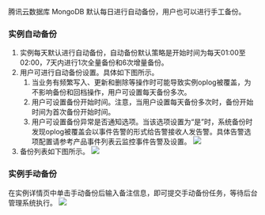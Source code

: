 腾讯云数据库 MongoDB 默认每日进行自动备份，用户也可以进行手工备份。

### 实例自动备份

1. 实例每天默认进行自动备份，自动备份默认策略是开始时间为每天01:00至02:00，7天内进行1次全量备份和6次增量备份。
2. 用户可进行自动备份设置。具体如下图所示。
	1. 当业务有频繁写入、更新和删除等操作时可能导致实例oplog被覆盖，为不影响备份和回档操作，用户可设置每天备份多次。
	2. 用户可设置备份开始时间。注意，当用户设置每天备份多次时，备份开始时间为首次备份开始时间。
	3. 用户可设置备份异常是否通知选项。当该选项设置为“是”时，系统备份时发现oplog被覆盖会以事件告警的形式给告警接收人发告警。具体告警选项配置请参考产品事件列表云监控事件告警及设置。
	![](https://main.qcloudimg.com/raw/97c3b30b015845c2de6fe8accca12cad.png)
3. 备份列表如下图所示。
![](https://main.qcloudimg.com/raw/7c6a48c59d8f1a88f4bbc956351ca03f.png)

### 实例手动备份
在实例详情页中单击手动备份后输入备注信息，即可提交手动备份任务，等待后台管理系统执行。
![](https://main.qcloudimg.com/raw/b67a177016b10d3d27597d914e35f51d.png)
